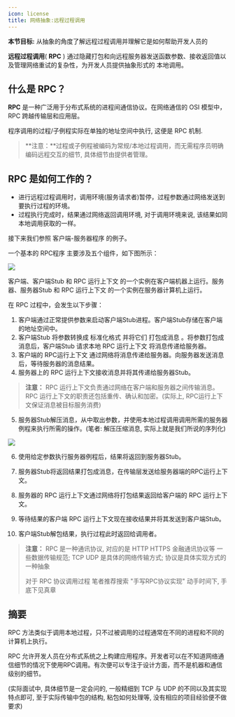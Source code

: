 ```yaml
---
icon: license
title: 网络抽象:远程过程调用
---
```


**本节目标:** 从抽象的角度了解远程过程调用并理解它是如何帮助开发人员的

**远程过程调用**( **RPC** ) 通过隐藏打包和向远程服务器发送函数参数、接收返回值以及管理网络重试的复杂性，为开发人员提供抽象形式的 本地调用。

## 什么是 RPC？

**RPC** 是一种广泛用于分布式系统的进程间通信协议。在网络通信的 OSI 模型中，RPC 跨越传输层和应用层。

程序调用的过程/子例程实际在单独的地址空间中执行, 这便是 RPC 机制.

> **注意：**过程或子例程被编码为常规/本地过程调用，而无需程序员明确编码远程交互的细节, 具体细节由提供者管理。

## RPC 是如何工作的？

- 进行远程过程调用时，调用环境(服务请求者)暂停，过程参数通过网络发送到要执行过程的环境。
- 过程执行完成时，结果通过网络返回调用环境, 对于调用环境来说, 该结果如同本地调用获取的一样。

接下来我们参照 客户端-服务器程序 的例子。

一个基本的 RPC程序 主要涉及五个组件，如下图所示：

![](https://cdn.jsdelivr.net/gh/gaoxiang15125/BlogImage@master/1676040174738.png)

客户端、客户端Stub 和 RPC 运行上下文 的一个实例在客户端机器上运行。服务器、服务器Stub 和 RPC 运行上下文 的一个实例在服务器计算机上运行。

在 RPC 过程中，会发生以下步骤：

1. 客户端通过正常提供参数来启动客户端Stub进程。客户端Stub存储在客户端的地址空间中。
2. 客户端Stub 将参数转换成 标准化格式 并将它们 打包成消息 。将参数打包成消息后，客户端Stub 请求本地 RPC 运行上下文 将消息传递给服务器。
3. 客户端的 RPC运行上下文 通过网络将消息传递给服务器。向服务器发送消息后，等待服务器的消息结果。
4. 服务器上的 RPC 运行上下文接收消息并将其传递给服务器Stub。

> **注意：** RPC 运行上下文负责通过网络在客户端和服务器之间传输消息。RPC 运行上下文的职责还包括重传、确认和加密。(实际上, RPC运行上下文保证消息被目标服务消费)

5. 服务器Stub解压消息，从中取出参数，并使用本地过程调用调用所需的服务器例程来执行所需的操作。(笔者: 解压压缩消息, 实际上就是我们所说的序列化)

![](https://cdn.jsdelivr.net/gh/gaoxiang15125/BlogImage@master/5cd60d9dea6b680a8d8e2339e911104.png)

6. 使用给定参数执行服务器例程后，结果将返回到服务器Stub。

7. 服务器Stub将返回结果打包成消息，在传输层发送给服务器端的RPC运行上下文。

8. 服务器的 RPC 运行上下文通过网络将打包结果返回给客户端的 RPC 运行上下文。

9. 等待结果的客户端 RPC 运行上下文现在接收结果并将其发送到客户端Stub。

10. 客户端Stub解包结果，执行过程此时返回给调用者。

> **注意：** RPC 是一种通讯协议, 对应的是 HTTP HTTPS 金融通讯协议等 一些数据传输规范; TCP UDP 是具体的网络传输方式; 协议是具体实现方式的一种抽象
>
> 对于 RPC 协议调用过程 笔者推荐搜索 "手写RPC协议实现" 动手时间下, 手底下见真章



## 摘要

RPC 方法类似于调用本地过程，只不过被调用的过程通常在不同的进程和不同的计算机上执行。

RPC 允许开发人员在分布式系统之上构建应用程序。开发者可以在不知道网络通信细节的情况下使用RPC调用。有次便可以专注于设计方面，而不是机器和通信级别的细节。

(实际面试中, 具体细节是一定会问的, 一般精细到 TCP 与 UDP 的不同以及其实现特点即可, 至于实际传输中包的结构, 粘包如何处理等, 没有相应的项目经验便不做要求)